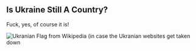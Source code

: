 ## Is Ukraine Still A Country?

Fuck, yes, of course it is!

![Ukranian Flag from Wikipedia (in case the Ukranian websites get taken down](https://en.wikipedia.org/wiki/Flag_of_Ukraine#/media/File:Flag_of_Ukraine.svg)
